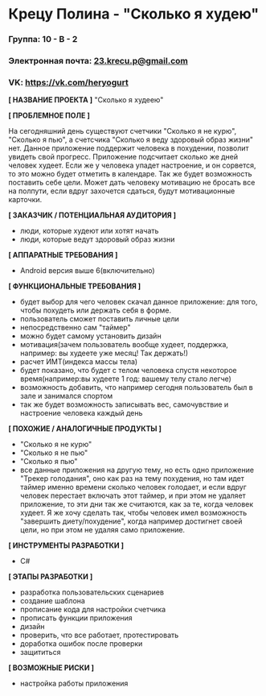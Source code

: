 # Крецу Полина - "Сколько я худею"

### Группа: 10 - В - 2
### Электронная почта: 23.krecu.p@gmail.com
### VK: https://vk.com/heryogurt 


**[ НАЗВАНИЕ ПРОЕКТА ]**
"Сколько я худеею"

**[ ПРОБЛЕМНОЕ ПОЛЕ ]**

На сегодняшний день существуют счетчики "Сколько я не курю", "Сколько я пью", а счетсчика "Сколько я веду здоровый образ жизни" нет. Данное приложение поддержит человека в похудении, позволит увидеть свой прогресс. Приложение подсчитает сколько же дней человек худеет. Если же у человека упадет настроение, и он сорвется, то это можно будет отметить в календаре. Так же будет возможность поставить себе цели. Может дать человеку мотивацию не бросать все на полпути, если вдруг захочется сдаться, будут мотивационные карточки.

**[ ЗАКАЗЧИК / ПОТЕНЦИАЛЬНАЯ АУДИТОРИЯ ]**

* люди, которые худеют или хотят начать
* люди, которые ведут здоровый образ жизни

**[ АППАРАТНЫЕ ТРЕБОВАНИЯ ]** 

* Android версия выше 6(включительно)

**[ ФУНКЦИОНАЛЬНЫЕ ТРЕБОВАНИЯ ]**

* будет выбор для чего человек скачал данное приложение: для того, чтобы похудеть или держать себя в форме.
* пользователь сможет поставить личные цели
* непосредственно сам "таймер"
* можно будет самому установить дизайн
* мотивация(зачем пользователь вообще худеет, поддержка, например: вы худеете уже месяц! Так держать!)
* расчет ИМТ(индекса массы тела)
* будет показано, что будет с телом человека спустя некоторое время(например:вы худеете 1 год: вашему телу стало легче)
* возможность добавить, что например сегодня пользователь был в зале и занимался спортом
* так же будет возможность записывать вес, самочувствие и настроение человека каждый день

**[ ПОХОЖИЕ / АНАЛОГИЧНЫЕ ПРОДУКТЫ ]**

* "Сколько я не курю"
* "Сколько я не пью"
* "Сколько я пью"
* все данные приложения на другую тему, но есть одно приложение "Трекер голодания", оно как раз на тему похудения, но там идет таймер именно времени сколько человек голодает, и если вдруг человек перестает включать этот таймер, и при этом не удаляет приложение, то эти дни так же считаются, как за те, когда человек худеет. Я же хочу сделать так, чтобы человек имел возможность "завершить диету/похудение", когда например достигнет своей цели, но при этом не удаляя само приложение.

**[ ИНСТРУМЕНТЫ РАЗРАБОТКИ ]**

* С#

**[ ЭТАПЫ РАЗРАБОТКИ ]**

* разработка пользовательских сценариев
* создание шаблона 
* прописание кода для настройки счетчика
* прописать функции приложения
* дизайн
* проверить, что все работает, протестировать 
* доработка ошибок после проверки
* защититься 

**[ ВОЗМОЖНЫЕ РИСКИ ]**

* настройка работы приложения